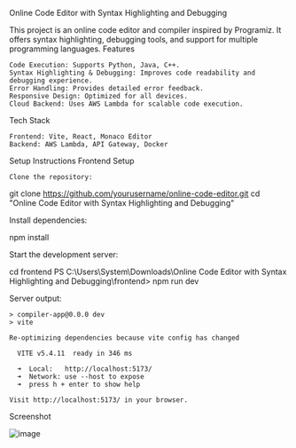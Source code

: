 Online Code Editor with Syntax Highlighting and Debugging

This project is an online code editor and compiler inspired by Programiz. It offers syntax highlighting, debugging tools, and support for multiple programming languages.
Features

    Code Execution: Supports Python, Java, C++.
    Syntax Highlighting & Debugging: Improves code readability and debugging experience.
    Error Handling: Provides detailed error feedback.
    Responsive Design: Optimized for all devices.
    Cloud Backend: Uses AWS Lambda for scalable code execution.

Tech Stack

    Frontend: Vite, React, Monaco Editor
    Backend: AWS Lambda, API Gateway, Docker

Setup Instructions
Frontend Setup

    Clone the repository:

git clone https://github.com/yourusername/online-code-editor.git
cd "Online Code Editor with Syntax Highlighting and Debugging"

Install dependencies:

npm install

Start the development server:

cd frontend
PS C:\Users\System\Downloads\Online Code Editor with Syntax Highlighting and Debugging\frontend> npm run dev

Server output:

    > compiler-app@0.0.0 dev  
    > vite  

    Re-optimizing dependencies because vite config has changed  

      VITE v5.4.11  ready in 346 ms  

      ➜  Local:   http://localhost:5173/  
      ➜  Network: use --host to expose  
      ➜  press h + enter to show help  

    Visit http://localhost:5173/ in your browser.



Screenshot

![image](https://github.com/user-attachments/assets/41baf720-b83e-4fcc-b009-9c26095c93b3)

